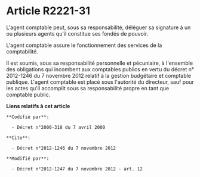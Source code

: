 # Article R2221-31

L'agent comptable peut, sous sa responsabilité, déléguer sa signature à un ou plusieurs agents qu'il constitue ses fondés de
pouvoir. 

L'agent comptable assure le fonctionnement des services de la comptabilité. 

Il est soumis, sous sa responsabilité personnelle et pécuniaire, à l'ensemble des obligations qui incombent aux comptables
publics en vertu du                 décret n° 2012-1246 du 7 novembre 2012 relatif à la gestion budgétaire et comptable
publique. L'agent comptable est placé sous l'autorité du directeur, sauf pour les actes qu'il accomplit sous sa
responsabilité propre en tant que comptable public.

**Liens relatifs à cet article**

	**Codifié par**:

	  - Décret n°2000-318 du 7 avril 2000

	**Cite**:

	  - Décret n°2012-1246 du 7 novembre 2012

	**Modifié par**:

	  - Décret n°2012-1247 du 7 novembre 2012 - art. 12

